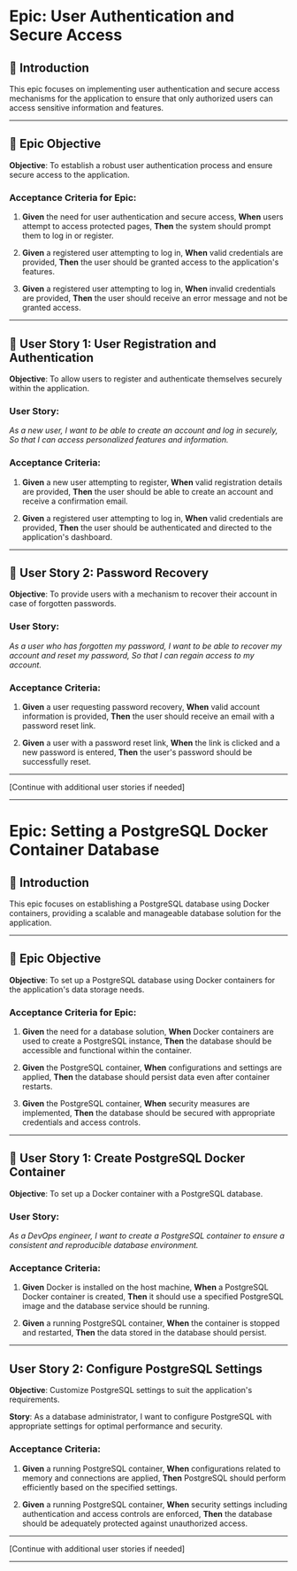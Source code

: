 # **Epic: User Authentication and Secure Access**

## 📌 **Introduction**

This epic focuses on implementing user authentication and secure access mechanisms for the application to ensure that only authorized users can access sensitive information and features.

---

## 📌 **Epic Objective**

**Objective**: To establish a robust user authentication process and ensure secure access to the application.

### **Acceptance Criteria for Epic**:

1. **Given** the need for user authentication and secure access,
   **When** users attempt to access protected pages,
   **Then** the system should prompt them to log in or register.

2. **Given** a registered user attempting to log in,
   **When** valid credentials are provided,
   **Then** the user should be granted access to the application's features.

3. **Given** a registered user attempting to log in,
   **When** invalid credentials are provided,
   **Then** the user should receive an error message and not be granted access.

---

## 🎯 **User Story 1: User Registration and Authentication**

**Objective**: To allow users to register and authenticate themselves securely within the application.

### **User Story**:

*As a new user,
I want to be able to create an account and log in securely,
So that I can access personalized features and information.*

### **Acceptance Criteria**:

1. **Given** a new user attempting to register,
   **When** valid registration details are provided,
   **Then** the user should be able to create an account and receive a confirmation email.

2. **Given** a registered user attempting to log in,
   **When** valid credentials are provided,
   **Then** the user should be authenticated and directed to the application's dashboard.

---

## 🎯 **User Story 2: Password Recovery**

**Objective**: To provide users with a mechanism to recover their account in case of forgotten passwords.

### **User Story**:

*As a user who has forgotten my password,
I want to be able to recover my account and reset my password,
So that I can regain access to my account.*

### **Acceptance Criteria**:

1. **Given** a user requesting password recovery,
   **When** valid account information is provided,
   **Then** the user should receive an email with a password reset link.

2. **Given** a user with a password reset link,
   **When** the link is clicked and a new password is entered,
   **Then** the user's password should be successfully reset.

---

[Continue with additional user stories if needed]

---

# **Epic: Setting a PostgreSQL Docker Container Database**

## 📌 **Introduction**

This epic focuses on establishing a PostgreSQL database using Docker containers, providing a scalable and manageable database solution for the application.

---

## 📌 **Epic Objective**

**Objective**: To set up a PostgreSQL database using Docker containers for the application's data storage needs.

### **Acceptance Criteria for Epic**:

1. **Given** the need for a database solution,
   **When** Docker containers are used to create a PostgreSQL instance,
   **Then** the database should be accessible and functional within the container.

2. **Given** the PostgreSQL container,
   **When** configurations and settings are applied,
   **Then** the database should persist data even after container restarts.

3. **Given** the PostgreSQL container,
   **When** security measures are implemented,
   **Then** the database should be secured with appropriate credentials and access controls.

---

## 🎯 **User Story 1: Create PostgreSQL Docker Container**

**Objective**: To set up a Docker container with a PostgreSQL database.

### **User Story**:

*As a DevOps engineer,
I want to create a PostgreSQL container to ensure a consistent and reproducible database environment.*

### **Acceptance Criteria**:

1. **Given** Docker is installed on the host machine,
   **When** a PostgreSQL Docker container is created,
   **Then** it should use a specified PostgreSQL image and the database service should be running.

2. **Given** a running PostgreSQL container,
   **When** the container is stopped and restarted,
   **Then** the data stored in the database should persist.

---

## User Story 2: Configure PostgreSQL Settings

**Objective**: Customize PostgreSQL settings to suit the application's requirements.

**Story**: As a database administrator, I want to configure PostgreSQL with appropriate settings for optimal performance and security.

### **Acceptance Criteria**:

1. **Given** a running PostgreSQL container,
   **When** configurations related to memory and connections are applied,
   **Then** PostgreSQL should perform efficiently based on the specified settings.

2. **Given** a running PostgreSQL container,
   **When** security settings including authentication and access controls are enforced,
   **Then** the database should be adequately protected against unauthorized access.

---

[Continue with additional user stories if needed]

---
